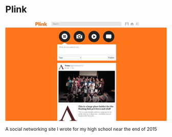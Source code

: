 # Plink

![GitHub Logo](/docs/plink-app.png)

A social networking site I wrote for my high school near the end of 2015
